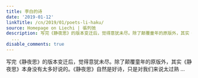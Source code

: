 ```yaml
---
title: 李白的诗
date: '2019-01-12'
linkTitle: /cn/2019/01/poets-li-haku/
source: Homepage on Liechi | 張列弛
description: 写完《静夜思》的版本变迁后，觉得意犹未尽。除了颠覆童年的原版外，其实《静夜思》本身没有太多好说的。《静夜思》自然是好诗，只是对我们来说太过熟
  ...
disable_comments: true
---
```

写完《静夜思》的版本变迁后，觉得意犹未尽。除了颠覆童年的原版外，其实《静夜思》本身没有太多好说的。《静夜思》自然是好诗，只是对我们来说太过熟 ...